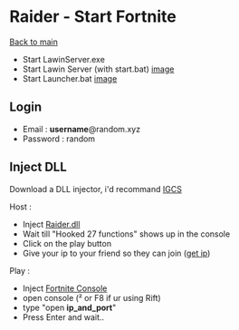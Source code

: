 # Raider - Start Fortnite

[Back to main](../main.md)

- Start LawinServer.exe
- Start Lawin Server (with start.bat) [image](../assets/LawinBatch.png)
- Start Launcher.bat [image](assets/LauncherBatch.png)
  
## Login
- Email : **username**@random.xyz
- Password : random

## Inject DLL

Download a DLL injector, i'd recommand [IGCS](https://github.com/FransBouma/InjectableGenericCameraSystem/releases/tag/IGCSInjectorUI_103)

Host : 
- Inject [Raider.dll](build.md)
- Wait till "Hooked 27 functions" shows up in the console
- Click on the play button
- Give your ip to your friend so they can join ([get ip](host.md))

Play :
- Inject [Fortnite Console](https://download1495.mediafire.com/32n4wqea4gdg/xhfptnpt5ift4q6/Fortnite+Console+v1.1.dll)
- open console (² or F8 if ur using Rift)
- type "open **ip_and_port**"
- Press Enter and wait..

